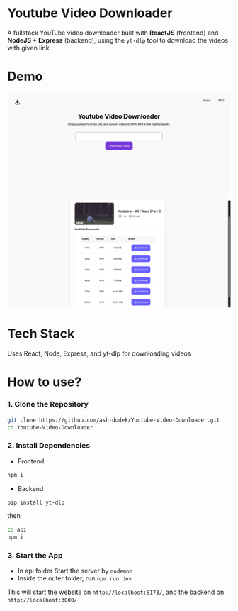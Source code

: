 # Youtube Video Downloader

A fullstack YouTube video downloader built with **ReactJS** (frontend) and **NodeJS + Express** (backend), using the `yt-dlp` tool to download the videos with given link


# Demo
![Demo Screenshot](public/demo1.png)
![Demo Screenshot](public/demo2.png)

# Tech Stack
Uses React, Node, Express, and yt-dlp for downloading videos

# How to use?
### 1. Clone the Repository
```bash 
git clone https://github.com/ash-dodek/Youtube-Video-Downloader.git
cd Youtube-Video-Downloader
```

### 2. Install Dependencies
- Frontend
```bash 
npm i
```
- Backend
```bash
pip install yt-dlp
```
 then
 ```bash 
cd api
npm i
```

### 3. Start the App
- In api folder
Start the server by `nodemon`
- Inside the outer folder, run `npm run dev`

This will start the website on `http://localhost:5173/`, and the backend on `http://localhost:3000/`